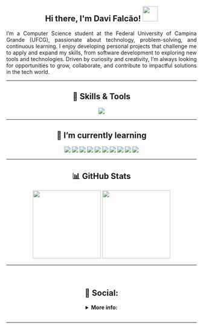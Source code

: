 <div align="center">

## Hi there, I'm Davi Falcão! <img src="https://user-images.githubusercontent.com/74038190/214644152-52f47eb3-5e31-4f47-8758-05c9468d5596.gif" height="40"/>


<p align="justify">
I’m a Computer Science student at the Federal University of Campina Grande (UFCG), passionate about technology, problem-solving, and continuous learning. I enjoy developing personal projects that challenge me to apply and expand my skills, from software development to exploring new tools and technologies. Driven by curiosity and creativity, I’m always looking for opportunities to grow, collaborate, and contribute to impactful solutions in the tech world.
</p>

---
</div>

<div align="center">

## 🧠 Skills & Tools
  <div>
  <img src=https://skillicons.dev/icons?i=java,python,git,github,linux,docker,vim&theme=light>
  </div>
</div>

---

<div align="center">

  ## 🌱 I’m currently learning
  <div>
  <img src=https://img.shields.io/badge/nginx-%23009639.svg?style=for-the-badge&logo=nginx&logoColor=white>
  <img src=https://img.shields.io/badge/cloudflare-%23FF7A59.svg?style=for-the-badge&logo=cloudflare&logoColor=white>
  <img src=https://img.shields.io/badge/cloudflared_tunnel-%23007ACC.svg?style=for-the-badge&logo=cloudflare&logoColor=white>
  <img src=https://img.shields.io/badge/javascript-%23323330.svg?style=for-the-badge&logo=javascript&logoColor=%23F7DF1E)>
  <img src=https://img.shields.io/badge/html5-%23E34F26.svg?style=for-the-badge&logo=html5&logoColor=white>
  <img src=https://img.shields.io/badge/CSS-1572B6?style=for-the-badge&logo=css3&logoColor=white>
  <img src=https://img.shields.io/badge/Matplotlib-%23ffffff.svg?style=for-the-badge&logo=Matplotlib&logoColor=black>
  <img src=https://img.shields.io/badge/OpenCV-%235C3EE8.svg?style=for-the-badge&logo=opencv&logoColor=white>
  <img src=https://img.shields.io/badge/pandas-%23150458.svg?style=for-the-badge&logo=pandas&logoColor=white>
  <img src=https://img.shields.io/badge/numpy-%23013243.svg?style=for-the-badge&logo=numpy&logoColor=white>
  </div>
</div>

---

<div align="center">
  
  ## 📊 GitHub Stats
  <!-- GitHub Stats -->
  <div>
    <img height="180em"  src="https://github-readme-stats.vercel.app/api?username=Davi-Falcao&theme=transparent&show_icons=true&rank_icon=github" />
    <img height="180em" src="https://github-readme-stats.vercel.app/api/top-langs/?username=Davi-Falcao&layout=compact&theme=transparent&exclude_repo=parktech,parktech-prolog&custom_title=Used%20languages&size_weight=0.1&count_weight=0.9&hide=Jupyter%20Notebook" />
  </div>
</div>

---
<br>

<div align="center">
  
  ## 📱 Social:

<details align="center">  
  <summary><b>More info:</b></summary>
  <br>
  
  <b>
      Contact me:
  </b>
  <br>
  <br>
  
  [![Gmail](https://img.shields.io/badge/Gmail-D14836?style=for-the-badge&logo=gmail&logoColor=white)](mailto:davifaf3106@gmail.com) [![Linkedin](https://img.shields.io/badge/-LinkedIn-%230077B5?style=for-the-badge&logo=linkedin&logoColor=white)](https://www.linkedin.com/in/davi-falc%C3%A3o-989aa52a2/)


  <br>

</details>
</div>

<br>

---




